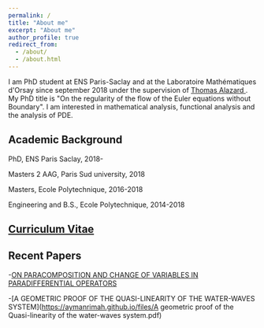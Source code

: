 ```yaml
---
permalink: /
title: "About me"
excerpt: "About me"
author_profile: true
redirect_from: 
  - /about/
  - /about.html
---
```


I am PhD student at ENS Paris-Saclay and at the Laboratoire Mathématiques d'Orsay since september 2018 under the supervision of [Thomas Alazard ](http://talazard.perso.math.cnrs.fr/) . My PhD title is "On the regularity of the flow of the Euler equations without Boundary". I am interested in mathematical analysis, functional analysis and the analysis of PDE.


## Academic Background
PhD, ENS Paris Saclay, 2018- 

Masters 2 AAG, Paris Sud university, 2018

Masters, Ecole Polytechnique, 2016-2018

Engineering and B.S., Ecole Polytechnique, 2014-2018


## [Curriculum Vitae](http://aymanrimah.github.io/files/cv.pdf)

## Recent Papers
-[ON PARACOMPOSITION AND CHANGE OF VARIABLES IN
PARADIFFERENTIAL OPERATORS](http://aymanrimah.github.io/files/Paracomposition.pdf)

-[A GEOMETRIC PROOF OF THE QUASI-LINEARITY OF THE
WATER-WAVES SYSTEM](https://aymanrimah.github.io/files/A geometric proof of the Quasi-linearity of the water-waves system.pdf)

